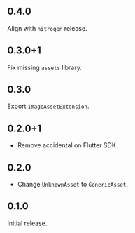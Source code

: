 ## 0.4.0

Align with `nitrogen` release.


## 0.3.0+1

Fix missing `assets` library.


## 0.3.0

Export `ImageAssetExtension`.

## 0.2.0+1

* Remove accidental on Flutter SDK

## 0.2.0

* Change `UnknownAsset` to `GenericAsset`.

## 0.1.0

Initial release.
